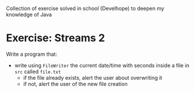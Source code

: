 Collection of exercise solved in school (Develhope) to deepen my knowledge of Java

# Exercise: Streams 2
Write a program that:
* write using `FileWriter` the current date/time with seconds inside a file in `src` called `file.txt`
  * if the file already exists, alert the user about overwriting it
  * if not, alert the user of the new file creation
